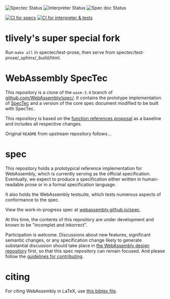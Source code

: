 ![Spectec Status](https://github.com/Wasm-DSL/spectec/actions/workflows/ci-spectec.yml/badge.svg)
![Interpreter Status](https://github.com/Wasm-DSL/spectec/actions/workflows/ci-interpreter.yml/badge.svg)
![Spec doc Status](https://github.com/Wasm-DSL/spectec/actions/workflows/ci-spec.yml/badge.svg)

[![CI for specs](https://github.com/Wasm-DSL/spectec/actions/workflows/ci-spec.yml/badge.svg)](https://github.com/Wasm-DSL/spectec/actions/workflows/ci-spec.yml)
[![CI for interpreter & tests](https://github.com/Wasm-DSL/spectec/actions/workflows/ci-interpreter.yml/badge.svg)](https://github.com/Wasm-DSL/spectec/actions/workflows/ci-interpreter.yml)

# tlively's super special fork

Run `make all` in spectec/test-prose, then serve from spectec/test-prose/\_sphinx/\_build/html.

# WebAssembly SpecTec

This repository is a clone of the `wasm-3.0` branch of [github.com/WebAssembly/spec/](https://github.com/WebAssembly/spec/).
It contains the prototype implementation of [SpecTec](spectec/README.md) and a version of the core spec document modified to be built with SpecTec.

This repository is based on the [function references proposal](proposals/function-references/Overview.md) as a baseline and includes all respective changes.

Original `README` from upstream repository follows...


# spec

This repository holds a prototypical reference implementation for WebAssembly,
which is currently serving as the official specification. Eventually, we expect
to produce a specification either written in human-readable prose or in a formal
specification language.

It also holds the WebAssembly testsuite, which tests numerous aspects of
conformance to the spec.

View the work-in-progress spec at [webassembly.github.io/spec](https://webassembly.github.io/spec/).

At this time, the contents of this repository are under development and known
to be "incomplet and inkorrect".

Participation is welcome. Discussions about new features, significant semantic
changes, or any specification change likely to generate substantial discussion
should take place in
[the WebAssembly design repository](https://github.com/WebAssembly/design)
first, so that this spec repository can remain focused. And please follow the
[guidelines for contributing](Contributing.md).

# citing

For citing WebAssembly in LaTeX, use [this bibtex file](wasm-specs.bib).
